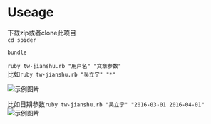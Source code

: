 # Useage

下载zip或者clone此项目  
``` cd spider ```  

``` bundle ```  

``` ruby tw-jianshu.rb "用户名" "文章参数" ```  
比如``` ruby tw-jianshu.rb "吴立宁" "*" ```  

![示例图片](./示例图片.png)

比如日期参数``` ruby tw-jianshu.rb "吴立宁" "2016-03-01 2016-04-01" ```  
![示例图片](./示例图片.png)
